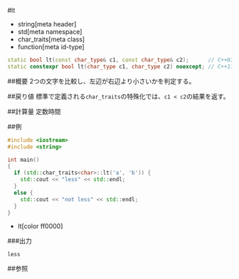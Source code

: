 #lt
* string[meta header]
* std[meta namespace]
* char_traits[meta class]
* function[meta id-type]

```cpp
static bool lt(const char_type& c1, const char_type& c2);      // C++03
static constexpr bool lt(char_type c1, char_type c2) noexcept; // C++11
```

##概要
2つの文字を比較し、左辺が右辺より小さいかを判定する。


##戻り値
標準で定義される`char_traits`の特殊化では、`c1 < c2`の結果を返す。


##計算量
定数時間


##例
```cpp
#include <iostream>
#include <string>

int main()
{
  if (std::char_traits<char>::lt('a', 'b')) {
    std::cout << "less" << std::endl;
  }
  else {
    std::cout << "not less" << std::endl;
  }
}
```
* lt[color ff0000]

###出力
```
less
```

##参照

